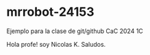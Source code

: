 # mrrobot-24153
Ejemplo para la clase de git/github CaC 2024 1C

Hola profe! soy Nicolas K.
Saludos.
